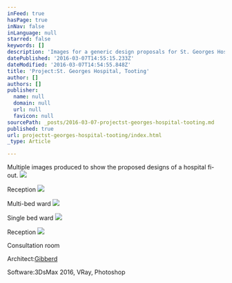```yaml
---
inFeed: true
hasPage: true
inNav: false
inLanguage: null
starred: false
keywords: []
description: 'Images for a generic design proposals for St. Georges Hospital, Tooting'
datePublished: '2016-03-07T14:55:15.233Z'
dateModified: '2016-03-07T14:54:55.848Z'
title: 'Project:St. Georges Hospital, Tooting'
author: []
authors: []
publisher:
  name: null
  domain: null
  url: null
  favicon: null
sourcePath: _posts/2016-03-07-projectst-georges-hospital-tooting.md
published: true
url: projectst-georges-hospital-tooting/index.html
_type: Article

---
```

Multiple images produced to show the proposed designs of a hospital fi-out.
![](https://the-grid-user-content.s3-us-west-2.amazonaws.com/193c7e22-f718-40a5-8c90-bce75a746a7c.jpg)

Reception
![](https://the-grid-user-content.s3-us-west-2.amazonaws.com/846e9b88-a65f-4e90-8512-3224d064e0e5.jpg)

Multi-bed ward
![](https://the-grid-user-content.s3-us-west-2.amazonaws.com/bcec2922-3cb9-4620-aca2-dbd8062b366a.jpg)

Single bed ward
![](https://the-grid-user-content.s3-us-west-2.amazonaws.com/454f3247-62e0-4136-a568-d0ed758f9f9d.jpg)

Reception
![](https://the-grid-user-content.s3-us-west-2.amazonaws.com/b6d2af41-6880-483e-b14a-85f0d775b5a6.jpg)

Consultation room

Architect:[Gibberd][0]

Software:3DsMax 2016, VRay, Photoshop

[0]: http://www.gibberd.com/